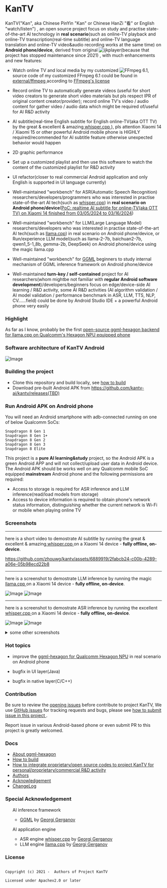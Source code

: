 # KanTV

KanTV("Kan", aka Chinese PinYin "Kan" or Chinese HanZi "看" or English "watch/listen") , an open source project focus on study and practise state-of-the-art AI technology in <b>real scenario</b>(such as online-TV playback and online-TV transcription(real-time subtitle) and online-TV language translation and online-TV video&audio recording works at the same time) on **Android phone/device**, derived from original ![ijkplayer](https://github.com/zhouwg/kantv/tree/kantv-initial)(because that project has stopped maintenance since 2021) , with much enhancements and new features:

- Watch online TV and local media by my customized ![FFmpeg 6.1](https://github.com/zhouwg/FFmpeg), source code of my customized FFmpeg 6.1 could be found in <a href="https://github.com/zhouwg/kantv/tree/master/external/ffmpeg-6.1"> external/ffmpeg </a>according to <a href="https://ffmpeg.org/legal.html">FFmpeg's license</a>

- Record online TV to automatically generate videos (useful for short video creators to generate short video materials but pls respect IPR of original content creator/provider); record online TV's video / audio content for gather video / audio data which might be required of/useful for AI R&D activity

- AI subtitle(real-time English subtitle for English online-TV(aka OTT TV) by the great & excellent & amazing<a href="https://github.com/ggerganov/whisper.cpp"> whisper.cpp </a>), pls attention Xiaomi 14 / Xiaomi 15 or other powerful Android mobile phone is HIGHLY required/recommended for AI subtitle feature otherwise unexpected behavior would happen

- 2D graphic performance

- Set up a customized playlist and then use this software to watch the content of the customized playlist for R&D activity

- UI refactor(closer to real commercial Android application and only English is supported in UI language currently)

- Well-maintained "workbench" for ASR(Automatic Speech Recognition) researchers/developers/programmers who was interested in practise state-of-the-art AI tech(such as [whisper.cpp](https://github.com/ggerganov/whisper.cpp)) in <b>real scenario on Android phone/device</b>(<a href="https://github.com/zhouwg/kantv/issues/64">PoC: realtime AI subtitle for online-TV(aka OTT TV) on Xiaomi 14 finished from 03/05/2024 to 03/16/2024</a>)


- Well-maintained "workbench" for LLM(Large Language Model) researchers/developers who was interested in practise state-of-the-art AI tech(such as [llama.cpp](https://github.com/ggerganov/llama.cpp)) in real scenario on Android phone/device, or Run/experience LLM model(such as llama-2-7b, baichuan2-7b, qwen1_5-1_8b, gemma-2b, DeepSeek) on Android phone/device using the magic llama.cpp

- Well-maintained "workbench" for <a href="https://github.com/ggerganov/ggml">GGML</a> beginners to study internal mechanism of GGML inference framework on Android phone/device

- Well-maintained <b>turn-key / self-contained</b> project for AI researchers(whom mightbe not familiar with <b>regular Android software development</b>)/developers/beginners focus on edge/device-side AI learning / R&D activity, some AI R&D activities (AI algorithm validation / AI model validation / performance benchmark in ASR, LLM, TTS, NLP, CV......field) could be done by Android Studio IDE + a powerful Android phone very easily

### Highlight

As far as I know, probably be the first <a href="https://github.com/zhouwg/ggml-hexagon/discussions/18"> open-source ggml-hexagon backend for llama.cpp on Qualcomm's Hexagon NPU equipped phone</a>


### Software architecture of KanTV Android

![Image](https://github.com/user-attachments/assets/7dad3d8d-f938-4294-a8e3-3f4103e68bfa)


### Building the project

- Clone this repository and build locally, see [how to build](./docs/build.md)
- Download pre-built Android APK from https://github.com/kantv-ai/kantv/releases(TBD)

### Run Android APK on Android phone

You will need an Android smartphone with adb-connected running on one of below Qualcomm SoCs:

    Snapdragon 8 Gen 1
    Snapdragon 8 Gen 1+
    Snapdragon 8 Gen 2
    Snapdragon 8 Gen 3
    Snapdragon 8 Elite


This project is a <b>pure AI learning&study</b> project, so the Android APK is a green Android APP and will not collect/upload user data in Android device. The Android APK should be works well on any Qualcomm mobile SoC equipped <b>mainstream</b> Android phone and the following permissions are required:

- Access to storage is required for ASR inference and LLM inference(read/load models from storage)
- Access to device information is required to obtain phone's network status information, distinguishing whether the current network is Wi-Fi or mobile when playing online TV

### Screenshots
<hr>
here is a short video to demostrate AI subtitle by running the great & excellent & amazing<a href="https://github.com/ggerganov/whisper.cpp"> whisper.cpp </a> on a Xiaomi 14 device - <b>fully offline, on-device</b>.

https://github.com/zhouwg/kantv/assets/6889919/2fabcb24-c00b-4289-a06e-05b98ecd22b8

----

here is a screenshot to demostrate LLM inference by running the magic <a href="https://github.com/ggerganov/llama.cpp"> llama.cpp </a> on a Xiaomi 14 device - <b>fully offline, on-device</b>.

![Image](https://github.com/user-attachments/assets/2cdf0e95-f800-44dc-af39-70d0c9c95501)
![Image](https://github.com/user-attachments/assets/ca6016ec-1999-4606-a1b0-64fcbe0e3822)

----

here is a screenshot to demostrate ASR inference by running the excellent <a href="https://github.com/ggerganov/whisper.cpp"> whisper.cpp </a> on a Xiaomi 14 device - <b>fully offline, on-device</b>.


![Image](https://github.com/user-attachments/assets/eaeb4eb6-6922-4540-ae6b-d533f48cb965)
![Image](https://github.com/user-attachments/assets/48b63fd6-9741-4bc3-88b8-3a496fda750c)

<details>
  <summary>some other screenshots</summary>
  <ol>

![Image](https://github.com/user-attachments/assets/2d95bd5e-bd02-4810-aa70-a81cc0469fcc)

  </ol>
</details>

### Hot topics

- improve the [ggml-hexagon for Qualcomm Hexagon NPU](https://github.com/zhouwg/ggml-hexagon) in real scenario on Android phone

- bugfix in UI layer(Java)

- bugfix in native layer(C/C++)

### Contribution

Be sure to review the [opening issues](https://github.com/zhouwg/kantv/issues?q=is%3Aopen+is%3Aissue) before contribute to project KanTV, We use [GitHub issues](https://github.com/zhouwg/kantv/issues) for tracking requests and bugs, please see [how to submit issue in this project ](https://github.com/zhouwg/kantv/issues/1).

Report issue in various Android-based phone or even submit PR to this project is greatly welcomed.

<!--
 **English** is preferred in this project(avoid similar comments in this project:<a href="https://github.com/torvalds/linux/pull/818" target="_blank">https://github.com/torvalds/linux/pull/818</a>). thanks for cooperation and understanding.
-->

### Docs

- [About ggml-hexagon](https://github.com/zhouwg/ggml-hexagon/discussions/18)
- [How to build](./docs/build.md)
- [How to integrate proprietary/open source codes to project KanTV for personal/proprietary/commercial R&D activity](https://github.com/zhouwg/kantv/issues/74)
- [Authors](./AUTHORS)
- [Acknowledgement](./docs/acknowledgement.md)
- [ChangeLog](./release/README.md)


### Special Acknowledgement

 <ul>AI inference framework

   <ul>
  <li>
   <a href="https://github.com/ggerganov/ggml">GGML</a> by <a href="https://github.com/ggerganov">Georgi Gerganov</a>
   </li>


  </ul>

  </ul>

 <ul>AI application engine

  <ul>
  <li>
   ASR engine <a href="https://github.com/ggerganov/whisper.cpp">whisper.cpp</a> by <a href="https://github.com/ggerganov">Georgi Gerganov</a>
  </li>

   <li>
  LLM engine <a href="https://github.com/ggml-org/llama.cpp">llama.cpp</a> by <a href="https://github.com/ggerganov">Georgi Gerganov</a>
  </li>

  </ul>

  </ul>



### License

```

Copyright (c) 2021 -  Authors of Project KanTV

Licensed under Apachev2.0 or later
```
